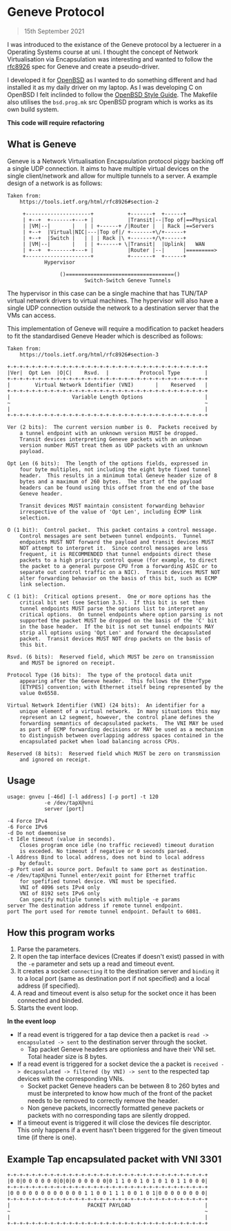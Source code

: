 # Geneve Protocol
> 15th September 2021

I was introduced to the existance of the Geneve protocol by a lectuerer in a 
Operating Systems course at uni. I thought the concept of Network Virtualisation
via Encapsulation was interesting and wanted to follow the 
[rfc8926](https://datatracker.ietf.org/doc/html/rfc8926) spec for Geneve and 
create a pseudo-driver. 

I developed it for [OpenBSD](https://www.openbsd.org/) as I wanted to do 
something different and had installed it as my daily driver on my laptop. As I
was developing C on OpenBSD I felt inclinded to follow the 
[OpenBSD Style Guide](https://man.openbsd.org/style.9). The Makefile also 
utilises the `bsd.prog.mk` src OpenBSD program which is works as its own build
system.

**This code will require refactoring**

## What is Geneve

Geneve is a Network Virtualisation Encapsulation protocol piggy backing off a 
single UDP connection. It aims to have multiple virtual devices on the single
client/network and allow for multiple tunnels to a server. A example design
of a network is as follows:

```
Taken from: 
    https://tools.ietf.org/html/rfc8926#section-2

     +---------------------+           +-------+  +------+
     | +--+  +-------+---+ |           |Transit|--|Top of|==Physical
     | |VM|--|       |   | | +------+ /|Router |  | Rack |==Servers
     | +--+  |Virtual|NIC|---|Top of|/ +-------+\/+------+
     | +--+  |Switch |   | | | Rack |\ +-------+/\+------+
     | |VM|--|       |   | | +------+ \|Transit|  |Uplink|   WAN
     | +--+  +-------+---+ |           |Router |--|      |=========>
     +---------------------+           +-------+  +------+
            Hypervisor

                 ()===================================()
                         Switch-Switch Geneve Tunnels
```

The hypervisor in this case can be a single machine that has TUN/TAP virtual
network drivers to virtual machines. The hypervisor will also have a single 
UDP connection outside the network to a destination server that the VMs can 
access.

This implementation of Geneve will require a modification to packet headers
to fit the standardised Geneve Header which is described as follows:

```
Taken from: 
    https://tools.ietf.org/html/rfc8926#section-3

+-+-+-+-+-+-+-+-+-+-+-+-+-+-+-+-+-+-+-+-+-+-+-+-+-+-+-+-+-+-+-+-+
|Ver|  Opt Len  |O|C|    Rsvd.  |          Protocol Type        |
+-+-+-+-+-+-+-+-+-+-+-+-+-+-+-+-+-+-+-+-+-+-+-+-+-+-+-+-+-+-+-+-+
|        Virtual Network Identifier (VNI)       |    Reserved   |
+-+-+-+-+-+-+-+-+-+-+-+-+-+-+-+-+-+-+-+-+-+-+-+-+-+-+-+-+-+-+-+-+
|                    Variable Length Options                    |
~                                                               ~
|                                                               |
+-+-+-+-+-+-+-+-+-+-+-+-+-+-+-+-+-+-+-+-+-+-+-+-+-+-+-+-+-+-+-+-+

Ver (2 bits):  The current version number is 0.  Packets received by
    a tunnel endpoint with an unknown version MUST be dropped.
    Transit devices interpreting Geneve packets with an unknown
    version number MUST treat them as UDP packets with an unknown
    payload.

Opt Len (6 bits):  The length of the options fields, expressed in
    four byte multiples, not including the eight byte fixed tunnel
    header.  This results in a minimum total Geneve header size of 8
    bytes and a maximum of 260 bytes.  The start of the payload
    headers can be found using this offset from the end of the base
    Geneve header.

    Transit devices MUST maintain consistent forwarding behavior
    irrespective of the value of 'Opt Len', including ECMP link
    selection.

O (1 bit):  Control packet.  This packet contains a control message.
    Control messages are sent between tunnel endpoints.  Tunnel
    endpoints MUST NOT forward the payload and transit devices MUST
    NOT attempt to interpret it.  Since control messages are less
    frequent, it is RECOMMENDED that tunnel endpoints direct these
    packets to a high priority control queue (for example, to direct
    the packet to a general purpose CPU from a forwarding ASIC or to
    separate out control traffic on a NIC).  Transit devices MUST NOT
    alter forwarding behavior on the basis of this bit, such as ECMP
    link selection.

C (1 bit):  Critical options present.  One or more options has the
    critical bit set (see Section 3.5).  If this bit is set then
    tunnel endpoints MUST parse the options list to interpret any
    critical options.  On tunnel endpoints where option parsing is not
    supported the packet MUST be dropped on the basis of the 'C' bit
    in the base header.  If the bit is not set tunnel endpoints MAY
    strip all options using 'Opt Len' and forward the decapsulated
    packet.  Transit devices MUST NOT drop packets on the basis of
    this bit.

Rsvd. (6 bits):  Reserved field, which MUST be zero on transmission
    and MUST be ignored on receipt.

Protocol Type (16 bits):  The type of the protocol data unit
    appearing after the Geneve header.  This follows the EtherType
    [ETYPES] convention; with Ethernet itself being represented by the
    value 0x6558.

Virtual Network Identifier (VNI) (24 bits):  An identifier for a
    unique element of a virtual network.  In many situations this may
    represent an L2 segment, however, the control plane defines the
    forwarding semantics of decapsulated packets.  The VNI MAY be used
    as part of ECMP forwarding decisions or MAY be used as a mechanism
    to distinguish between overlapping address spaces contained in the
    encapsulated packet when load balancing across CPUs.

Reserved (8 bits):  Reserved field which MUST be zero on transmission
    and ignored on receipt.

```

## Usage
```
usage: gnveu [-46d] [-l address] [-p port] -t 120
            -e /dev/tapX@vni
            server [port]

-4 Force IPv4
-6 Force IPv6
-d Do not daemonise
-t Idle timeout (value in seconds). 
    Closes program once idle (no traffic recieved) timeout duration
    is exceded. No timeout if negative or 0 seconds parsed.
-l Address Bind to local address, does not bind to local address 
    by default.
-p Port used as source port. Default to same port as destination.
-e /dev/tapX@vni Tunnel enter/exit point for Ethernet traffic
    for spefified tunnel device. VNI must be specified.
    VNI of 4096 sets IPv4 only
    VNI of 8192 sets IPv6 only
    Can specify multiple tunnels with multiple -e params
server The destination address if remote tunnel endpoint.
port The port used for remote tunnel endpoint. Default to 6081.
```

## How this program works
1. Parse the parameters.
2. It open the tap interface devices (Creates if doesn't exist) passed in with the `-e` parameter and sets up a read and timeout event. 
3. It creates a socket `connecting` it to the destination server and `binding` it to a local port (same as destination port if not specified) and a local address (if specified). 
4. A read and timeout event is also setup for the socket once it has been connected and binded.
5. Starts the event loop.

**In the event loop**
- If a read event is triggered for a tap device then a packet is `read -> encapsulated -> sent` to the destination server through the socket.
  - Tap packet Geneve headers are optionless and have their VNI set. Total header size is 8 bytes.
- If a read event is triggered for a socket device the a packet is `received -> decapsulated -> filtered (by VNI) -> sent` to the respected tap devices with the corresponding VNIs.
  - Socket packet Geneve headers can be between 8 to 260 bytes and must be interpreted to know how much of the front of the packet needs to be removed to correctly remove the header.
  - Non geneve packets, incorrectly formatted geneve packets or packets with no corresponding taps are silently dropped.
- If a timeout event is triggered it will close the devices file descriptor. This only happens if a event hasn't been triggered for the given timeout time (if there is one).

## Example Tap encapsulated packet with VNI 3301
```
+-+-+-+-+-+-+-+-+-+-+-+-+-+-+-+-+-+-+-+-+-+-+-+-+-+-+-+-+-+-+-+-+
|0 0|0 0 0 0 0 0|0|0|0 0 0 0 0 0|0 1 1 0 0 1 0 1 0 1 0 1 1 0 0 0|
+-+-+-+-+-+-+-+-+-+-+-+-+-+-+-+-+-+-+-+-+-+-+-+-+-+-+-+-+-+-+-+-+
|0 0 0 0 0 0 0 0 0 0 0 0 1 1 0 0 1 1 1 0 0 1 0 1|0 0 0 0 0 0 0 0|
+-+-+-+-+-+-+-+-+-+-+-+-+-+-+-+-+-+-+-+-+-+-+-+-+-+-+-+-+-+-+-+-+
|                         PACKET PAYLOAD                        |
~                                                               ~
|                                                               |
+-+-+-+-+-+-+-+-+-+-+-+-+-+-+-+-+-+-+-+-+-+-+-+-+-+-+-+-+-+-+-+-+
```